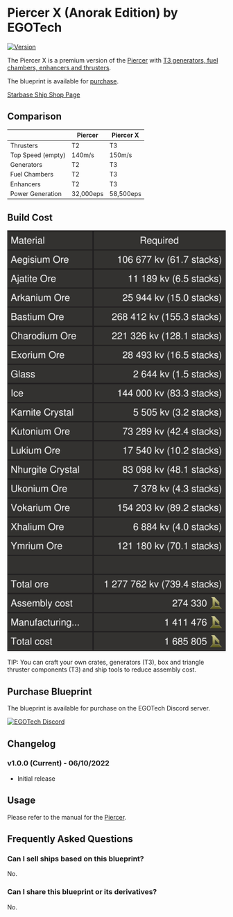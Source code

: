 # Piercer X (Anorak Edition) by EGOTech

[![Version](https://img.shields.io/static/v1?label=Version&message=1.0.0&color=blue)](#changelog)

The Piercer X is a premium version of the [Piercer](../) with [T3 generators, fuel chambers, enhancers and thrusters](#comparison).

The blueprint is available for [purchase](#purchase-blueprint).

[Starbase Ship Shop Page](https://sb-creators.org/makers/Egomaniac/ship/Piercer%20X)

## Comparison

|   | Piercer | Piercer X |
|---|---|---|
| Thrusters | T2 | T3 |
| Top Speed (empty) | 140m/s | 150m/s |
| Generators | T2 | T3 |
| Fuel Chambers | T2 | T3 |
| Enhancers | T2 | T3 |
| Power Generation | 32,000eps | 58,500eps |

## Build Cost

![Ship Build Cost](images/build_cost.png)

TIP: You can craft your own crates, generators (T3), box and triangle thruster components (T3) and ship tools to reduce assembly cost.

## Purchase Blueprint

The blueprint is available for purchase on the EGOTech Discord server.

[![EGOTech Discord](https://discordapp.com/api/guilds/1013328685564178472/widget.png?style=banner2)](https://discord.gg/BKwVGvncmN)

## Changelog

### v1.0.0 (Current) - 06/10/2022

- Initial release

## Usage

Please refer to the manual for the [Piercer](../).

## Frequently Asked Questions

### Can I sell ships based on this blueprint?

No.

### Can I share this blueprint or its derivatives?

No.
